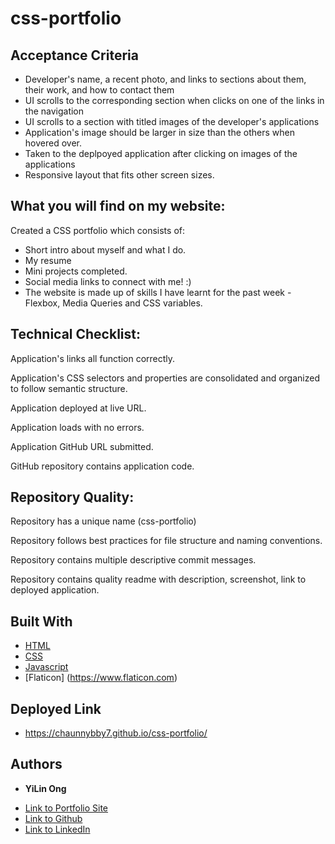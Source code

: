 # css-portfolio
## Acceptance Criteria

- Developer's name, a recent photo, and links to sections about them, their work, and how to contact them
- UI scrolls to the corresponding section when clicks on one of the links in the navigation
- UI scrolls to a section with titled images of the developer's applications
- Application's image should be larger in size than the others when hovered over. 
- Taken to the deplpoyed application after clicking on images of the applications
- Responsive layout that fits other screen sizes. 




## What you will find on my website:

Created a CSS portfolio which consists of:
- Short intro about myself and what I do.
- My resume 
- Mini projects completed.
- Social media links to connect with me! :)
- The website is made up of skills I have learnt for the past week - Flexbox, Media Queries and CSS variables.


## Technical Checklist: 

Application's links all function correctly.

Application's CSS selectors and properties are consolidated and organized to follow semantic structure.

Application deployed at live URL.

Application loads with no errors.

Application GitHub URL submitted.

GitHub repository contains application code.



## Repository Quality: 


Repository has a unique name (css-portfolio)

Repository follows best practices for file structure and naming conventions.

Repository contains multiple descriptive commit messages.

Repository contains quality readme with description, screenshot, link to deployed application.




## Built With

* [HTML](https://developer.mozilla.org/en-US/docs/Web/HTML)
* [CSS](https://developer.mozilla.org/en-US/docs/Web/CSS)
* [Javascript](https://developer.mozilla.org/en-US/docs/Web/JavaScript)
* [Flaticon] (https://www.flaticon.com)

## Deployed Link

* https://chaunnybby7.github.io/css-portfolio/


## Authors

* **YiLin Ong** 

- [Link to Portfolio Site](#)
- [Link to Github](https://github.com/chaunnybby7)
- [Link to LinkedIn](https://www.linkedin.com/in/chauntelleong)



